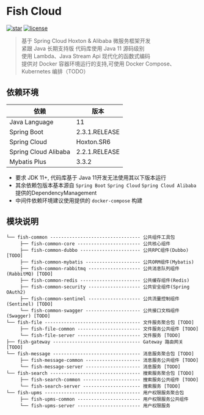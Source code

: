 # Fish Cloud
[![star](https://img.shields.io/github/stars/Devifish/fish-cloud.svg?logo=github)](https://github.com/Devifish/fish-cloud)
[![license](https://img.shields.io/github/license/Devifish/fish-cloud)](https://github.com/Devifish/fish-cloud)

> 基于 Spring Cloud Hoxton & Alibaba 微服务框架开发<br/>
> 紧跟 Java 长期支持版 代码库使用 Java 11 源码级别<br/>
> 使用 Lambda、Java Stream Api 现代化的函数式编码<br/>
> 提供对 Docker 容器环境运行的支持,可使用 Docker Compose、Kubernetes 编排（TODO）

## 依赖环境
依赖 | 版本
---|---
Java Language | 11
Spring Boot | 2.3.1.RELEASE
Spring Cloud | Hoxton.SR6
Spring Cloud Alibaba | 2.2.1.RELEASE
Mybatis Plus | 3.3.2

- 要求 JDK 11+, 代码库基于 Java 11开发无法使用其以下版本运行
- 其余依赖包版本基本源自 ```Spring Boot``` ```Spring Cloud``` ```Spring Cloud Alibaba``` 提供的DependencyManagement
- 中间件依赖环境建议使用提供的 ```docker-compose``` 构建
  
## 模块说明
```
└── fish-common --------------------------------- 公共组件工具包
     ├── fish-common-core ----------------------- 公共核心组件
     ├── fish-common-dubbo ---------------------- 公共RPC组件(Dubbo) [TODO]
     ├── fish-common-mybatis -------------------- 公共ORM组件(Mybatis)
     ├── fish-common-rabbitmq ------------------- 公共消息队列组件(RabbitMQ) [TODO]
     ├── fish-common-redis ---------------------- 公共缓存组件(Redis)
     ├── fish-common-security ------------------- 公共安全组件(Spring OAuth2)
     ├── fish-common-sentinel ------------------- 公共流量控制组件(Sentinel) [TODO]
     └── fish-common-swagger -------------------- 公共接口文档组件(Swagger) [TODO]
└── fish-file ----------------------------------- 文件服务聚合包 [TODO]
     ├── fish-file-common ----------------------- 文件服务公共组件 [TODO]
     └── fish-file-server ----------------------- 文件服务 [TODO]
├── fish-gateway -------------------------------- Gateway 路由网关 [TODO]
└── fish-message -------------------------------- 消息服务聚合包 [TODO]
     ├── fish-message-common -------------------- 消息服务公共组件 [TODO]
     └── fish-message-server -------------------- 消息服务 [TODO]
└── fish-search --------------------------------- 搜索服务聚合包 [TODO]
     ├── fish-search-common --------------------- 搜索服务公共组件 [TODO]
     └── fish-search-server --------------------- 搜索服务 [TODO]
└── fish-upms ----------------------------------- 用户权限服务聚合包
     ├── fish-upms-common ----------------------- 用户权限服务公共组件
     └── fish-upms-server ----------------------- 用户权限服务
```